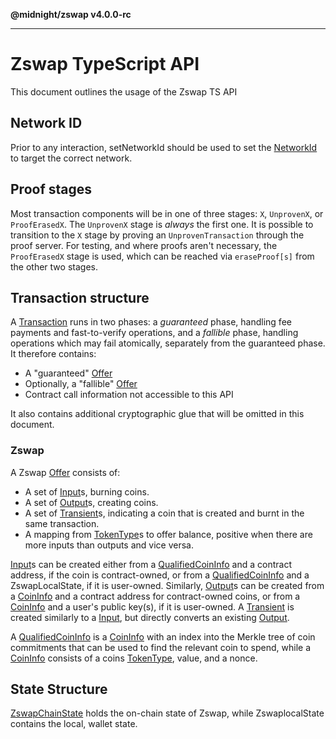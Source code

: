 **@midnight/zswap v4.0.0-rc**

***

# Zswap TypeScript API

This document outlines the usage of the Zswap TS API

## Network ID

Prior to any interaction,  setNetworkId should be used to set the [NetworkId](enumerations/NetworkId.md) to target the correct network.

## Proof stages

Most transaction components will be in one of three stages: `X`, `UnprovenX`,
or `ProofErasedX`. The `UnprovenX` stage is _always_ the first one. It is
possible to transition to the `X` stage by proving an `UnprovenTransaction`
through the proof server. For testing, and where proofs aren't necessary, the
`ProofErasedX` stage is used, which can be reached via `eraseProof[s]` from the
other two stages.

## Transaction structure

A [Transaction](classes/Transaction.md) runs in two phases: a _guaranteed_ phase, handling fee payments
and fast-to-verify operations, and a _fallible_ phase, handling operations
which may fail atomically, separately from the guaranteed phase. It therefore
contains:

* A "guaranteed" [Offer](classes/Offer.md)
* Optionally, a "fallible" [Offer](classes/Offer.md)
* Contract call information not accessible to this API

It also contains additional cryptographic glue that will be omitted in this
document.

### Zswap

A Zswap [Offer](classes/Offer.md) consists of:
* A set of [Input](classes/Input.md)s, burning coins.
* A set of [Output](classes/Output.md)s, creating coins.
* A set of [Transient](classes/Transient.md)s, indicating a coin that is created and burnt in
  the same transaction.
* A mapping from [TokenType](type-aliases/TokenType.md)s to offer balance, positive when there are more
  inputs than outputs and vice versa.

[Input](classes/Input.md)s can be created either from a [QualifiedCoinInfo](type-aliases/QualifiedCoinInfo.md) and a contract
address, if the coin is contract-owned, or from a [QualifiedCoinInfo](type-aliases/QualifiedCoinInfo.md) and a
 ZswapLocalState, if it is user-owned. Similarly, [Output](classes/Output.md)s can be created
from a [CoinInfo](type-aliases/CoinInfo.md) and a contract address for contract-owned coins, or from a
[CoinInfo](type-aliases/CoinInfo.md) and a user's public key(s), if it is user-owned. A [Transient](classes/Transient.md)
is created similarly to a [Input](classes/Input.md), but directly converts an existing
[Output](classes/Output.md).

A [QualifiedCoinInfo](type-aliases/QualifiedCoinInfo.md) is a [CoinInfo](type-aliases/CoinInfo.md) with an index into the Merkle tree of
coin commitments that can be used to find the relevant coin to spend, while a
[CoinInfo](type-aliases/CoinInfo.md) consists of a coins [TokenType](type-aliases/TokenType.md), value, and a nonce.

## State Structure

[ZswapChainState](classes/ZswapChainState.md) holds the on-chain state of Zswap, while 
ZswaplocalState contains the local, wallet state.
